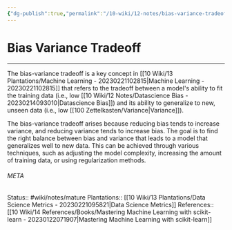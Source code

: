```yaml
---
{"dg-publish":true,"permalink":"/10-wiki/12-notes/bias-variance-tradeoff-20230215064841/","tags":["wiki/meta/random"]}
---
```


# Bias Variance Tradeoff
---
The bias-variance tradeoff is a key concept in [[10 Wiki/13 Plantations/Machine Learning - 20230221102815\|Machine Learning - 20230221102815]] that refers to the tradeoff between a model's ability to fit the training data (i.e., low [[10 Wiki/12 Notes/Datascience Bias - 20230214093010\|Datascience Bias]]) and its ability to generalize to new, unseen data (i.e., low [[100 Zettelkasten/Variance\|Variance]]).

The bias-variance tradeoff arises because reducing bias tends to increase variance, and reducing variance tends to increase bias. The goal is to find the right balance between bias and variance that leads to a model that generalizes well to new data. This can be achieved through various techniques, such as adjusting the model complexity, increasing the amount of training data, or using regularization methods.



###### META
Status:: #wiki/notes/mature 
Plantations:: [[10 Wiki/13 Plantations/Data Science Metrics - 20230221095821\|Data Science Metrics]]
References:: [[10 Wiki/14 References/Books/Mastering Machine Learning with scikit-learn - 20230122071907\|Mastering Machine Learning with scikit-learn]]

